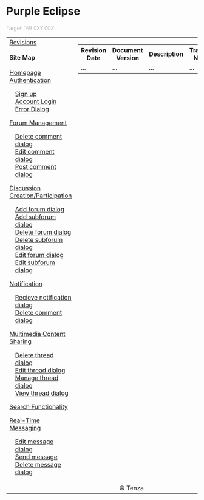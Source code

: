 <h1> Purple Eclipse </h1>

<div>
    <table>
        <p style="font-weight: lighter;">Target: `AB.0XY.00Z`</p>
            <td>
                <a href=""> Revisions </a><br><br>
                <style="list-style-type: bold ; padding-left: 0"><strong style="font-weight: 600;">Site Map</strong>
                    <br>
                    <br>
                    <a href=""> Homepage </a>
                    <br>
                    <a href="">Authentication </a>
                     <ul style="list-style-type: none ; padding-left: 0">
                        <li style="padding-left: 15px"> <a href="docs\authenticate-user\account-signup.md">Sign up </a></li>
                        <li style="padding-left: 15px"> <a href="docs\authenticate-user\account-login.md"> Account Login</a></li>                
                        <li style="padding-left: 15px"> <a href="docs\authenticate-user\error-dialog.md"> Error Dialog </a></li>
                           </ul>
                    <a href="">Forum Management</a>
                    <ul style="list-style-type: none ; padding-left: 0"> 
                        <li style="padding-left: 15px"> <a href="docs\manage-comment\delete-comment.md">Delete comment dialog </a></li>
                        <li style="padding-left: 15px"> <a href="docs\manage-comment\edit-comment.md"> Edit comment dialog</a></li>  
                        <li style="padding-left: 15px"> <a href="docs\manage-comment\post-comment.md"> Post comment dialog</a></li>                  
                    </ul>
                    <a href="">Discussion Creation/Participation</a>
                    <ul style="list-style-type: none ; padding-left: 0"> 
                        <li style="padding-left: 15px"> <a href="docs\manage-forum\add-forum.md">Add forum dialog </a></li>
                        <li style="padding-left: 15px"> <a href="docs\manage-forum\add-subforum.md">Add subforum dialog </a></li>
                        <li style="padding-left: 15px"> <a href="docs\manage-forum\delete-forum.md"> Delete forum dialog</a></li> 
                        <li style="padding-left: 15px"> <a href="docs\manage-forum\delete-subforum.md"> Delete subforum dialog</a></li> 
                        <li style="padding-left: 15px"> <a href="docs\manage-forum\edit-forum.md"> Edit forum dialog</a></li>
                        <li style="padding-left: 15px"> <a href="docs\manage-forum\edit-subforum.md"> Edit subforum dialog</a></li>                                
                    </ul>
                     <a href="">Notification</a>
                    <ul style="list-style-type: none ; padding-left: 0">
                        <li style="padding-left: 15px"> <a href="docs\manage-notification\recieve-notification.md">Recieve notification dialog </a></li>
                        <li style="padding-left: 15px"> <a href="docs\manage-notification\delete-notification.md"> Delete comment dialog</a></li>      
                    </ul>
                    <a href="">Multimedia Content Sharing</a>
                    <ul style="list-style-type: none ; padding-left: 0"> 
                        <li style="padding-left: 15px"> <a href="docs\manage-thread\delete-thread.md">Delete thread dialog</a></li>
                        <li style="padding-left: 15px"> <a href="docs\manage-thread\edit-thread.md">Edit thread dialog</a></li>
                        <li style="padding-left: 15px"> <a href="docs\manage-thread\manage-thread.md"> Manage thread dialog</a></li> 
                        <li style="padding-left: 15px"> <a href="docs\manage-thread\view-thread.md"> View thread dialog</a></li> 
                    </ul>
                    <a href="">Search Functionality</a>
                    <ul style="list-style-type: none ; padding-left: 0"> 
                    </ul>
                     <a href="">Real-Time Messaging</a>
                    <ul style="list-style-type: none ; padding-left: 0">
                        <li style="padding-left: 15px"> <a href="docs\manage-message\edit-message.md">Edit message dialog </a></li>
                        <li style="padding-left: 15px"> <a href="docs\manage-message\send-message.md">Send message</a></li>
                        <li style="padding-left: 15px"> <a href="docs\manage-message\delete-message.md"> Delete message dialog</a></li> 
                    </ul>
                </ul> 
            </td>
          <td valign="top">
                <div>
                    <table>
                        <tr>
                            <th> Revision Date</th>
                            <th> Document Version</th>
                            <th> Description</th>
                            <th> Tracking Notes</th>
                            <th> Approved By</th>
                        </tr>
                        <tr>
                            <td> ...</td>
                            <td> ...</td>
                            <td> ...</td>
                            <td> ...</td>
                            <td> ...</td>
                        </tr>
                    </table>
                </div>
            </td>
        <!-- Moved the footer content to its own row -->
        <tr>
            <td colspan="3" style="text-align: center;">
                © Tenza
            </td>
        </tr>
    </table>
</div>
